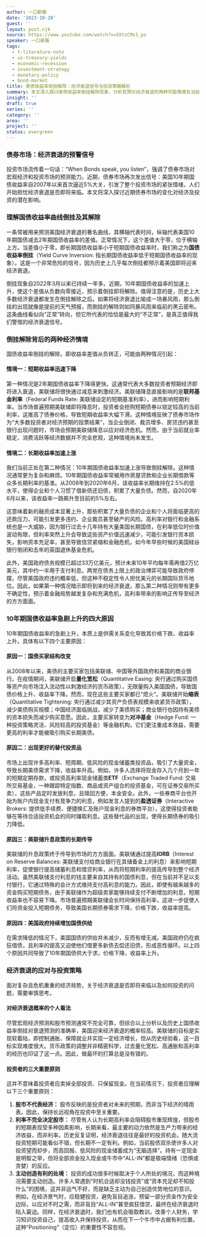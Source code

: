```yaml
---
author: 一口新飯
date: '2023-10-28'
guest: ''
layout: post.njk
source: https://www.youtube.com/watch?v=XXtzCMx1_po
speaker: 一口新飯
tags:
  - t-literature-note
  - us-treasury-yields
  - economic-recession
  - investment-strategy
  - monetary-policy
  - bond-market
title: 美债收益率倒挂解除：经济衰退信号与投资策略解析
summary: 本文深入探讨美债收益率倒挂解除现象，分析其预示经济衰退的两种可能情境及当前长期利率飙升的深层原因，并提供在潜在衰退中进行投资的实用建议。
insight: ''
draft: true
series: ''
category: ''
area: ''
project: ''
status: evergreen
---
```

### 债券市场：经济衰退的预警信号

投资市场流传着一句话：“When Bonds speak, you listen”，强调了债券市场对宏观经济和投资市场的预测能力。近期，债券市场再次发出信号：美国10年期国债收益率自2007年以来首次逼近5%大关，引发了整个投资市场的紧张情绪，人们开始担忧经济衰退是否即将来临。本文将深入探讨近期债券市场的变化对经济及投资的潜在影响。

### 理解国债收益率曲线倒挂及其解除

一条常被用来预测美国经济衰退的著名曲线，其横轴代表时间，纵轴代表美国10年期国债减去2年期国债收益率的差值。正常情况下，这个差值大于零，位于横轴上方。当差值小于零，即长期国债收益率小于短期国债收益率时，我们称之为**国债收益率倒挂**（Yield Curve Inversion: 指长期国债收益率低于短期国债收益率的现象）。这是一个非常危险的信号，因为历史上几乎每次倒挂都预示着美国即将迎来经济衰退。

倒挂现象自2022年3月以来已持续一年多。近期，10年期国债收益率的加速上升，使这个差值从负数向零接近，预示着倒挂即将解除。值得注意的是，历史上大多数经济衰退都发生在倒挂解除之后。如果将经济衰退比喻成一场暴风雨，那么倒挂的出现就像是提前的天气预报，而倒挂的解除则如同暴风雨来临前的黑云密布。这条曲线看似向“正常”转向，但它所代表的恰恰是最大的“不正常”，是真正值得我们警惕的经济衰退信号。

### 倒挂解除背后的两种经济情境

国债收益率倒挂的解除，即收益率差值从负转正，可能由两种情况引起：

#### 情境一：短期收益率迅速下降

第一种情况是2年期国债收益率下降得更快。这通常代表大多数投资者预期经济即将进入衰退，美联储将很快通过减息来刺激经济。美联储降息直接影响的是**联邦基金利率**（Federal Funds Rate: 美联储设定的短期基准利率），进而影响短期利率。当市场普遍预期美联储即将降息时，投资者会抢购短期债券以锁定较高的当前利率，这推高了债券价格，导致短期收益率大幅下滑。这种情境反映了债券市场作为“大多数投资者对经济预期的投票结果”，当企业倒闭、裁员增多、房贷违约甚至银行出现问题时，市场会预期美联储降息以应对经济危机。然而，由于当前就业率稳定、消费活跃等经济数据并不完全悲观，这种情境尚未发生。

#### 情境二：长期收益率加速上涨

我们当前正处在第二种情况：10年期国债收益率加速上涨导致倒挂解除。这种情况通常更为复杂和麻烦。10年期国债收益率常被用作房屋贷款和企业长期借款等众多长期利率的基准。从2008年到2020年6月，该收益率长期维持在2.5%的低水平，使得企业和个人习惯了借新债还旧债，积累了大量负债。然而，自2020年6月以来，该收益率一路飙升至目前的5%左右。

这意味着新的融资成本显著上升，那些积累了大量负债的企业和个人将面临更高的还款压力，可能引发更多违约、企业裁员甚至破产的风险。高利率对银行和金融系统也是一大威胁，因为银行过去十几年持有大量美国长期国债，在利率低位时价值波动有限，但利率突然上升会导致这些资产价值迅速减少，可能引发银行资本损失，影响资本充足率，甚至导致信贷紧缩和金融危机，如今年早些时候的美国硅谷银行倒闭和去年的英国退休基金危机。

此外，美国政府债务规模已超过33万亿美元，预计未来10年平均每年需再借2万亿美元，其中约一半用于支付利息。两党在债务上限上的政治博弈可能导致政府停摆，尽管美国政府违约概率低，但这种不稳定性令人担忧美元的长期国际货币地位。因此，如果第一种情况暗示即将到来的经济衰退，那么第二种情况则带有更多不确定性，预示着金融局势越发复杂和充满危机，高利率带来的影响正传导至经济的方方面面。

### 10年期国债收益率急剧上升的四大原因

10年期国债收益率的急剧上升，本质上是供需关系变化导致其价格下跌、收益率上升。具体有以下四个主要原因：

#### 原因一：国债买家结构改变

从2008年以来，美债的主要买家包括美联储、中国等外国政府和美国的商业银行。在疫情期间，美联储开启**量化宽松**（Quantitative Easing: 央行通过购买国债等资产向市场注入流动性以刺激经济的货币政策），无限量购入美国国债，导致国债价格上升、收益率下降。然而，现在这些主要买家都已“熄火”。美联储开始**缩表**（Quantitative Tightening: 央行通过减少其资产负债表规模来收紧货币政策），减少美债购买规模；中国经济面临挑战，减少了美债购买；商业银行也因持有美债的资本损失而减少购买意愿。因此，主要买家转变为**对冲基金**（Hedge Fund: 一种投资策略灵活、风险较高的投资基金）等金融机构，它们更注重成本效益，需要更高的利率才能被吸引购买长期美债。

#### 原因二：出现更好的替代投资品

市场上出现许多高利率、短周期、低风险的现金储蓄类投资品，吸引了大量资金，导致长期美债需求下降，收益率升高。例如，许多人选择将现金存入几个月到一年的短期定期存款，或投资高利率现金储蓄类**ETF**（Exchange Traded Fund: 交易所交易基金，一种跟踪特定指数、商品或资产组合的投资基金，可在证券交易所买卖），这些产品定时发放利息，且赎回方便，本金安全。此外，一些券商平台也开始为账户内现金支付有竞争力的利息，例如发言人提到的**盈透证券**（Interactive Brokers: 提供低手续费、便捷换汇及账户现金利息的券商平台），这使得投资者能够在等待合适投资机会的同时赚取利息。这些替代品的出现，使得长期债券的吸引力降低。

#### 原因三：美联储升息政策的长期传导

美联储的升息政策终于传导到市场的方方面面。美联储通过提高**IORB**（Interest on Reserve Balances: 美联储支付给商业银行在其储备金上的利息）来影响短期利率，促使银行提高储蓄利息和借贷利率，从而将短期利率的提高传导到整个经济活动。虽然美联储支付利息的钱主要来自其持有的国债利息，但在当前并不足以支付银行，它通过特殊的会计方式维持支付高利息的能力。因此，即使有越来越多的资金购买短期债务，由于美联储作为超级卖家能够持续支付不断增加的利息，短期收益率也不容易下降。市场普遍预期美联储会长时间保持高利率，这进一步促使人们将资金投入短期债务，导致美国长期债券需求下降，价格下跌，收益率提高。

#### 原因四：美国政府持续增加国债供给

在需求降低的情况下，美国国债的供给并未减少，反而有增无减。美国政府仍在疯狂借债，且利率的提高又迫使他们借更多新债去偿还旧债，形成恶性循环。以上四个原因共同导致了10年期国债供大于求，价格下降，收益率上升。

### 经济衰退的应对与投资策略

面对复杂且危机重重的经济局势，关于经济衰退是否即将来临以及如何投资的问题，需要审慎思考。

#### 对经济衰退概率的个人看法

尽管宏观经济预测和股市预测通常不完全可靠，但综合以上分析以及历史上国债收益率倒挂对衰退预测的准确率，美国迎来经济衰退的概率较高。美联储的目标是实现软着陆，即控制通胀、保障就业并实现一定经济增长，但从历史经验看，这一目标实现难度很大。货币政策的调整并非精密科学，过去量化宽松、高通胀和高利率的经历也印证了这一点。因此，做最坏的打算总是没有错的。

#### 投资者的三大重要原则

这并不意味着投资者应卖掉全部投资、只保留现金。在当前情况下，投资者应理解以下三个重要原则：

1.  **股市不代表经济：** 股市反映的是投资者对未来的预期，而非当下经济的晴雨表。因此，保持长远视角在投资中至关重要。
2.  **利率不完全决定股市：** 尽管有人认为长期高利率会阻碍股市重现辉煌，但股市的短期表现受多种因素影响，长期来看，最主要的动力依然是生产力带来的经济收益，而非利率。历史反复证明，经济衰退往往是最好的投资机会。随大流投资短期可能看似不错，但长期不一定有利。例如，当前股债双杀使许多人对投资望而却步，而高回报、低风险的现金储蓄成为“无脑选择”。持有一定现金是明智之举，但将全部资金投入现金或牛市中“ALL-IN”都是极端情绪（恐惧或贪婪）的反应。
3.  **主动创造有利的处境：** 投资的成功很多时候取决于个人所处的境况，而这种境况需要主动创造。许多人常遇到“时机合适却没钱投资”或“资本充足却不知投什么”的困境，这并非运气不好，而是缺乏主动为自己创造优势地位的意识。例如，在经济景气时，应稳健投资，避免盲目追涨，预留一部分资金作为安全边际，以应对不时之需，而非盲目“ALL-IN”甚至疯狂借贷，最终在经济衰退时陷入窘迫。同样，在经济衰退时，我们也有机会吸取教训，改善个人财务，学习知识投资自己，提高收入并保持投资，从而在下一个牛市中占据有利位置。这种“Positioning”（定位）的重要性不容忽视。